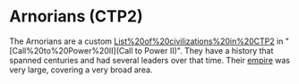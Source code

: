 # Arnorians (CTP2)

The Arnorians are a custom [List%20of%20civilizations%20in%20CTP2](civilization) in "[Call%20to%20Power%20II](Call to Power II)". They have a history that spanned centuries and had several leaders over that time. Their [empire](empire) was very large, covering a very broad area.